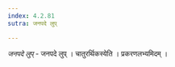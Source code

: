 ```yaml
---
index: 4.2.81
sutra: जनपदे लुप्

---
```

_जनपदे लुप्_ - जनपदे लुप् । चातुरर्थिकस्येति । प्रकरणलभ्यमिदम् ।